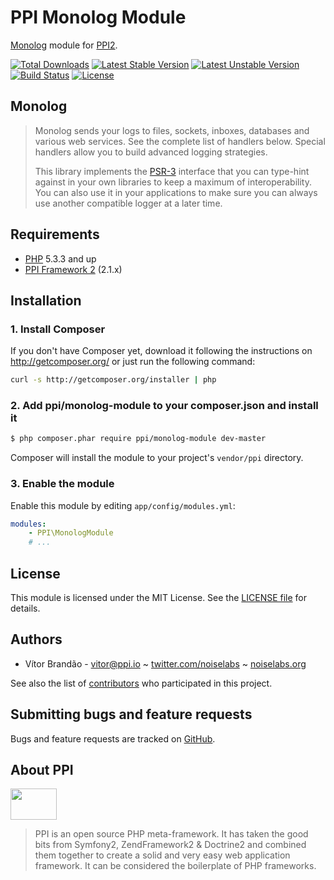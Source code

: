 PPI Monolog Module
==================

[@php]:     http://php.net/         "PHP: Hypertext Preprocessor"
[@ppi]:     http://ppi.io/          "PPI Framework - The PHP Meta Framework!"
[@monolog]: https://github.com/Seldaek/monolog  "Sends your logs to files, sockets, inboxes, databases and various web services"

[Monolog][@monolog] module for [PPI2][@ppi].

[![Total Downloads](https://poser.pugx.org/ppi/monolog-module/downloads.png)](https://packagist.org/packages/ppi/monolog-module)
[![Latest Stable Version](https://poser.pugx.org/ppi/monolog-module/v/stable.png)](https://packagist.org/packages/ppi/monolog-module)
[![Latest Unstable Version](https://poser.pugx.org/ppi/monolog-module/v/unstable.png)](https://packagist.org/packages/ppi/monolog-module)
[![Build Status](https://secure.travis-ci.org/ppi/ppi-monolog-module.png)](http://travis-ci.org/ppi/ppi-monolog-module)
[![License](https://poser.pugx.org/ppi/monolog-module/license.png)](https://packagist.org/packages/ppi/monolog-module)

Monolog
-------

> Monolog sends your logs to files, sockets, inboxes, databases and various web services. See the complete list of handlers below. Special handlers allow you to build advanced logging strategies.
>
> This library implements the [PSR-3](https://github.com/php-fig/fig-standards/blob/master/accepted/PSR-3-logger-interface.md) interface that you can type-hint against in your own libraries to keep
a maximum of interoperability. You can also use it in your applications to make sure you can always use another compatible logger at a later time.

Requirements
------------

* [PHP][@php] 5.3.3 and up
* [PPI Framework 2][@ppi] (2.1.x)

Installation
------------

### 1. Install Composer

If you don't have Composer yet, download it following the instructions on
http://getcomposer.org/ or just run the following command:

``` bash
curl -s http://getcomposer.org/installer | php
```

### 2. Add ppi/monolog-module to your composer.json and install it

``` bash
$ php composer.phar require ppi/monolog-module dev-master
```

Composer will install the module to your project's `vendor/ppi` directory.

### 3. Enable the module

Enable this module by editing `app/config/modules.yml`:

``` yml
modules:
    - PPI\MonologModule
    # ...
```

License
-------

This module is licensed under the MIT License. See the [LICENSE file](https://github.com/ppi/ppi-monolog-module/blob/master/LICENSE) for details.

Authors
-------

* Vítor Brandão - <vitor@ppi.io> ~ [twitter.com/noiselabs](http://twitter.com/noiselabs) ~ [noiselabs.org](http://noiselabs.org)

See also the list of [contributors](https://github.com/ppi/ppi-monolog-module/contributors) who participated in this project.

Submitting bugs and feature requests
------------------------------------

Bugs and feature requests are tracked on [GitHub](https://github.com/ppi/ppi-monolog-module/issues).

About PPI
---------

<img src="https://upload.wikimedia.org/wikipedia/commons/7/7d/Ppi-framework-logo.png" width="74" height="50" />

> PPI is an open source PHP meta-framework. It has taken the good bits from Symfony2, ZendFramework2 & Doctrine2 and combined them together to create a solid and very easy web application framework. It can be considered the boilerplate of PHP frameworks.
